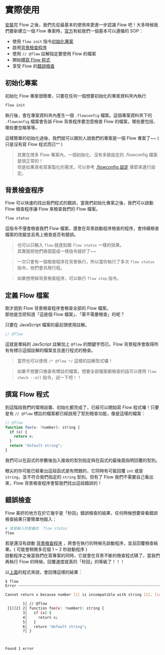 # 實際使用

[安裝](installation.md)完 Flow 之後，我們先從最基本的使用來更進一步認識 Flow 吧！大多時候我們要新建立一個 Flow 專案時，[官方](https://flow.org/en/docs/usage/)有給我們一個基本可以遵循的 SOP：

* 使用 `flow init` 指令[初始化專案](usage.md#initialize-project)
* 啟用[背景檢查程序](usage.md#bei-jing-jian-cha-cheng-xu)
* 使用 `// @flow` 註解指定要使用 Flow 的檔案
* 開始[撰寫 Flow 程式](usage.md#ding-yi-flow-dang-an)
* 享受 Flow 的[錯誤檢查](usage.md#cuo-wu-jian-cha)

## 初始化專案 <a id="initialize-project"></a>

初始化 Flow 專案很簡單，只要在任何一個想要初始化的專案資料夾內執行

```bash
flow init
```

執行後，會在專案資料夾內產生一個 `.flowconfig` 檔案。這個專案資料夾下的 `.flowconfig` 檔案會告訴 Flow 背景程序要怎麼檢查 Flow 的檔案，哪些要包括、哪些要忽略等等。

這樣簡單的初始化過後，我們就可以跟別人說我們的專案是一個 Flow 專案了~~ \( 只是沒有寫 Flow 程式而已^^ \)

> 其實在很多 Flow 專案內，一個初始化、沒有多餘設定的 .flowconfig 檔案是很正常的！  
> 但是如果真有寫客製化的需求，可以參考 [.flowconfig 設定](../setting/.flowconfig.md) 章節來進行設定。

## 背景檢查程序 <a id="backgroup-process"></a>

Flow 可以快速的找出我們程式的錯誤，當我們初始化專案之後，我們可以啟動 Flow 檢查程序讓 Flow 來檢查我們的 Flow 檔案。

```bash
flow status
```

這指令不僅會檢查我們 Flow 檔案，還會在背景啟動程序檢查的程序，會持續檢查檔案的改變並且馬上檢查是否有錯誤。

> 也可以只輸入 `flow` 就達到跟 `flow status` 一樣的效果。  
> 其實就把他們兩個當成一樣指令就好了~~

> 一次只會有一個檢查程序在背景執行，所以當你執行了多次 `flow status` 指令，他們會共用行程。

> 如果想停掉背景檢查程序，可以執行 `flow stop` 指令。

## 定義 Flow 檔案 <a id="define-flow-file"></a>

剛才說到 Flow 背景檢查程序會檢查全部的 Flow 檔案。  
那他是怎麽知道「這是個 Flow 檔案」、「需不需要檢查」的呢？

只要在 JavaScript 檔案的最前頭使用註解。

```javascript
// @flow
```

這就是單純的 JavScript 註解加上 `@flow` 的關鍵字而已。Flow 背景程序會取得所有有標示這個註解的檔案並且進行程式的檢查。

> 當然也可以使用 `/* @flow */` 這樣的註解型式囉！

> 如果不想要只檢查有標註的檔案，想要全部檔案都檢查的話可以使用 `flow check --all` 指令，試一下吧！！

## 撰寫 Flow 程式 <a id="write-flow-code"></a>

到這階段我們的環境設置、初始化都完成了，已經可以開始寫 Flow 程式囉！只要是有 `// @flow` 標註的檔案都已經啟用了型別檢查功能，像是這樣的檔案：

```javascript
// @flow
function foo(x: ?number): string {
  if (x) {
    return x;
  }
  return "default string";
}

```

我們可以在函式的參數後加入接收的型別指定與在函式的最後面指明回覆的型別。

眼尖的你可能已經看出這段函式是有問題的，它同時有可能回覆 `int` 或是 `string`，並不符合我們指定的 `string` 型別。但有了 Flow 我們不需要自己看出來，Flow 背景檢查程序會幫我們找出這段錯誤的！

## 錯誤檢查 <a id="check-your-code"></a>

Flow 美好的地方在於它幾乎是「秒回」錯誤檢查的結果，任何時候想要查看錯誤檢查結果只要簡單地敲入：

```bash
# 或是輸入同意義的 `flow status`
flow
```

若是還沒有啟動 [背景檢查程序](usage.md#backgroup-process) ，將會在執行的時候先啟動程序，並且回覆檢查結果。\( 可能會稍微多花個 1 ~ 2 秒啟動程序 \)  
啟動程序之後當我們在寫專案的同時，它就會在背景不斷的檢查程式碼了，當我們再執行 Flow 的時候，回覆速度就真的「秒回」的等級了！！！

以[上面](usage.md#write-flow-code)的程式來說，會回傳這樣的結果：

```bash
$ flow
Error ┈┈┈┈┈┈┈┈┈┈┈┈┈┈┈┈┈┈┈┈┈┈┈┈┈┈┈┈┈┈┈┈┈┈┈┈┈┈┈┈┈┈┈┈┈┈┈┈┈┈┈┈┈┈┈┈┈┈┈┈┈┈┈┈┈┈┈┈┈┈┈┈┈┈┈┈┈┈┈┈┈┈┈┈┈┈┈┈┈┈┈┈┈┈┈┈ src/index.js:4:12

Cannot return x because number [1] is incompatible with string [2]. [incompatible-return]

        1│ // @flow
 [1][2] 2│ function foo(x: ?number): string {
        3│   if (x) {
        4│     return x;
        5│   }
        6│   return "default string";
        7│ }



Found 1 error
```



